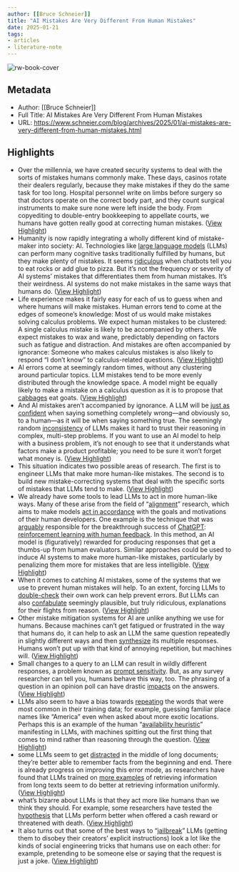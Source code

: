 ```yaml
---
author: [[Bruce Schneier]]
title: "AI Mistakes Are Very Different From Human Mistakes"
date: 2025-01-21
tags: 
- articles
- literature-note
---
```

![rw-book-cover](https://readwise-assets.s3.amazonaws.com/static/images/article1.be68295a7e40.png)

## Metadata
- Author: [[Bruce Schneier]]
- Full Title: AI Mistakes Are Very Different From Human Mistakes
- URL: https://www.schneier.com/blog/archives/2025/01/ai-mistakes-are-very-different-from-human-mistakes.html

## Highlights
- Over the millennia, we have created security systems to deal with the sorts of mistakes humans commonly make. These days, casinos rotate their dealers regularly, because they make mistakes if they do the same task for too long. Hospital personnel write on limbs before surgery so that doctors operate on the correct body part, and they count surgical instruments to make sure none were left inside the body. From copyediting to double-entry bookkeeping to appellate courts, we humans have gotten really good at correcting human mistakes. ([View Highlight](https://read.readwise.io/read/01jj4r9a29649dbsj8g3rddfwv))
- Humanity is now rapidly integrating a wholly different kind of mistake-maker into society: AI. Technologies like [large language models](https://spectrum.ieee.org/tag/llms) (LLMs) can perform many cognitive tasks traditionally fulfilled by humans, but they make plenty of mistakes. It seems [ridiculous](https://www.buzzfeed.com/carleysuthers/weird-and-wrong-ai-responses) when chatbots tell you to eat rocks or add glue to pizza. But it’s not the frequency or severity of AI systems’ mistakes that differentiates them from human mistakes. It’s their weirdness. AI systems do not make mistakes in the same ways that humans do. ([View Highlight](https://read.readwise.io/read/01jj4r9mm1gvrs5qb2303qe39g))
- Life experience makes it fairly easy for each of us to guess when and where humans will make mistakes. Human errors tend to come at the edges of someone’s knowledge: Most of us would make mistakes solving calculus problems. We expect human mistakes to be clustered: A single calculus mistake is likely to be accompanied by others. We expect mistakes to wax and wane, predictably depending on factors such as fatigue and distraction. And mistakes are often accompanied by ignorance: Someone who makes calculus mistakes is also likely to respond “I don’t know” to calculus-related questions. ([View Highlight](https://read.readwise.io/read/01jj4rae59e1newrbka1sbcgxw))
- AI errors come at seemingly random times, without any clustering around particular topics. LLM mistakes tend to be more evenly distributed through the knowledge space. A model might be equally likely to make a mistake on a calculus question as it is to propose that [cabbages](https://arxiv.org/html/2405.19616v1) eat goats. ([View Highlight](https://read.readwise.io/read/01jj4raqkd9wzkfa5848c5yym3))
- And AI mistakes aren’t accompanied by ignorance. A LLM will be [just as confident](https://spectrum.ieee.org/chatgpt-reliability) when saying something completely wrong—and obviously so, to a human—as it will be when saying something true. The seemingly random [inconsistency](https://arxiv.org/pdf/2305.14279) of LLMs makes it hard to trust their reasoning in complex, multi-step problems. If you want to use an AI model to help with a business problem, it’s not enough to see that it understands what factors make a product profitable; you need to be sure it won’t forget what money is. ([View Highlight](https://read.readwise.io/read/01jj4rb5x2vh6r5px76xp91y5t))
- This situation indicates two possible areas of research. The first is to engineer LLMs that make more human-like mistakes. The second is to build new mistake-correcting systems that deal with the specific sorts of mistakes that LLMs tend to make. ([View Highlight](https://read.readwise.io/read/01jj4rbeabqmd335e98mdr3kt6))
- We already have some tools to lead LLMs to act in more human-like ways. Many of these arise from the field of “[alignment](https://arxiv.org/abs/2406.18346)” research, which aims to make models [act in accordance](https://spectrum.ieee.org/the-alignment-problem-openai) with the goals and motivations of their human developers. One example is the technique that was [arguably](https://venturebeat.com/ai/how-reinforcement-learning-with-human-feedback-is-unlocking-the-power-of-generative-ai/) responsible for the breakthrough success of [ChatGPT](https://spectrum.ieee.org/tag/chatgpt): [reinforcement learning with human feedback](https://arxiv.org/abs/2203.02155). In this method, an AI model is (figuratively) rewarded for producing responses that get a thumbs-up from human evaluators. Similar approaches could be used to induce AI systems to make more human-like mistakes, particularly by penalizing them more for mistakes that are less intelligible. ([View Highlight](https://read.readwise.io/read/01jj4rbpjzsc49wgrwe0wbht16))
- When it comes to catching AI mistakes, some of the systems that we use to prevent human mistakes will help. To an extent, forcing LLMs to [double-check](https://arxiv.org/pdf/2308.00436) their own work can help prevent errors. But LLMs can also [confabulate](https://arxiv.org/pdf/2406.02061) seemingly plausible, but truly ridiculous, explanations for their flights from reason. ([View Highlight](https://read.readwise.io/read/01jj4rbym56kb7g4wwxjs0553m))
- Other mistake mitigation systems for AI are unlike anything we use for humans. Because machines can’t get fatigued or frustrated in the way that humans do, it can help to ask an LLM the same question repeatedly in slightly different ways and then [synthesize](https://arxiv.org/abs/2210.02441) its multiple responses. Humans won’t put up with that kind of annoying repetition, but machines will. ([View Highlight](https://read.readwise.io/read/01jj4rcmfdxcp49s1cv5csebq2))
- Small changes to a query to an LLM can result in wildly different responses, a problem known as [prompt sensitivity](https://arxiv.org/pdf/2311.07230). But, as any survey researcher can tell you, humans behave this way, too. The phrasing of a question in an opinion poll can have drastic [impacts](https://psycnet.apa.org/record/1992-97329-001) on the answers. ([View Highlight](https://read.readwise.io/read/01jj4rf211k4h861wq2vhvh6nc))
- LLMs also seem to have a bias towards [repeating](http://proceedings.mlr.press/v139/zhao21c/zhao21c.pdf) the words that were most common in their training data; for example, guessing familiar place names like “America” even when asked about more exotic locations. Perhaps this is an example of the human “[availability heuristic](https://arxiv.org/pdf/2305.04400)” manifesting in LLMs, with machines spitting out the first thing that comes to mind rather than reasoning through the question. ([View Highlight](https://read.readwise.io/read/01jj4rfjhv6cb141tkhtjwetq4))
- some LLMs seem to get [distracted](https://arxiv.org/html/2404.08865v1) in the middle of long documents; they’re better able to remember facts from the beginning and end. There is already progress on improving this error mode, as researchers have found that LLMs trained on [more examples](https://www.anthropic.com/news/claude-2-1-prompting) of retrieving information from long texts seem to do better at retrieving information uniformly. ([View Highlight](https://read.readwise.io/read/01jj4rfw17qd2srd0aajarpqf0))
- what’s bizarre about LLMs is that they act more like humans than we think they should. For example, some researchers have tested the [hypothesis](https://minimaxir.com/2024/02/chatgpt-tips-analysis/) that LLMs perform better when offered a cash reward or threatened with death. ([View Highlight](https://read.readwise.io/read/01jj4rg9h9w5rcz3gmy4mnfvj3))
- It also turns out that some of the best ways to “[jailbreak](https://www.usenix.org/system/files/sec24fall-prepub-1500-yu-zhiyuan.pdf)” LLMs (getting them to disobey their creators’ explicit instructions) look a lot like the kinds of social engineering tricks that humans use on each other: for example, pretending to be someone else or saying that the request is just a joke. ([View Highlight](https://read.readwise.io/read/01jj4rgp477jbcb3c4atj6x9pz))
